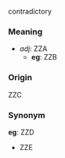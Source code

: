 contradictory
### Meaning
+ _adj_: ZZA
	+ __eg__: ZZB

### Origin

ZZC

### Synonym

__eg__: ZZD

+ ZZE


